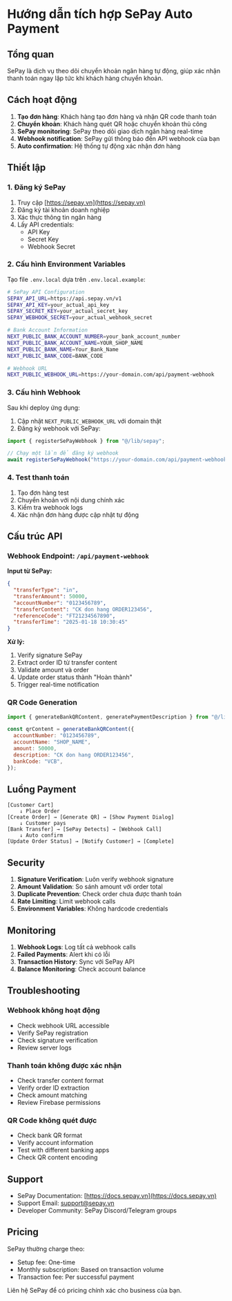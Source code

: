 # Hướng dẫn tích hợp SePay Auto Payment

## Tổng quan

SePay là dịch vụ theo dõi chuyển khoản ngân hàng tự động, giúp xác nhận thanh toán ngay lập tức khi khách hàng chuyển khoản.

## Cách hoạt động

1. **Tạo đơn hàng**: Khách hàng tạo đơn hàng và nhận QR code thanh toán
2. **Chuyển khoản**: Khách hàng quét QR hoặc chuyển khoản thủ công
3. **SePay monitoring**: SePay theo dõi giao dịch ngân hàng real-time
4. **Webhook notification**: SePay gửi thông báo đến API webhook của bạn
5. **Auto confirmation**: Hệ thống tự động xác nhận đơn hàng

## Thiết lập

### 1. Đăng ký SePay

1. Truy cập [https://sepay.vn](https://sepay.vn)
2. Đăng ký tài khoản doanh nghiệp
3. Xác thực thông tin ngân hàng
4. Lấy API credentials:
   - API Key
   - Secret Key
   - Webhook Secret

### 2. Cấu hình Environment Variables

Tạo file `.env.local` dựa trên `.env.local.example`:

```bash
# SePay API Configuration
SEPAY_API_URL=https://api.sepay.vn/v1
SEPAY_API_KEY=your_actual_api_key
SEPAY_SECRET_KEY=your_actual_secret_key
SEPAY_WEBHOOK_SECRET=your_actual_webhook_secret

# Bank Account Information
NEXT_PUBLIC_BANK_ACCOUNT_NUMBER=your_bank_account_number
NEXT_PUBLIC_BANK_ACCOUNT_NAME=YOUR_SHOP_NAME
NEXT_PUBLIC_BANK_NAME=Your_Bank_Name
NEXT_PUBLIC_BANK_CODE=BANK_CODE

# Webhook URL
NEXT_PUBLIC_WEBHOOK_URL=https://your-domain.com/api/payment-webhook
```

### 3. Cấu hình Webhook

Sau khi deploy ứng dụng:

1. Cập nhật `NEXT_PUBLIC_WEBHOOK_URL` với domain thật
2. Đăng ký webhook với SePay:

```javascript
import { registerSePayWebhook } from "@/lib/sepay";

// Chạy một lần để đăng ký webhook
await registerSePayWebhook("https://your-domain.com/api/payment-webhook");
```

### 4. Test thanh toán

1. Tạo đơn hàng test
2. Chuyển khoản với nội dung chính xác
3. Kiểm tra webhook logs
4. Xác nhận đơn hàng được cập nhật tự động

## Cấu trúc API

### Webhook Endpoint: `/api/payment-webhook`

**Input từ SePay:**

```json
{
  "transferType": "in",
  "transferAmount": 50000,
  "accountNumber": "0123456789",
  "transferContent": "CK don hang ORDER123456",
  "referenceCode": "FT21234567890",
  "transferTime": "2025-01-18 10:30:45"
}
```

**Xử lý:**

1. Verify signature SePay
2. Extract order ID từ transfer content
3. Validate amount và order
4. Update order status thành "Hoàn thành"
5. Trigger real-time notification

### QR Code Generation

```javascript
import { generateBankQRContent, generatePaymentDescription } from "@/lib/sepay";

const qrContent = generateBankQRContent({
  accountNumber: "0123456789",
  accountName: "SHOP_NAME",
  amount: 50000,
  description: "CK don hang ORDER123456",
  bankCode: "VCB",
});
```

## Luồng Payment

```
[Customer Cart]
    ↓ Place Order
[Create Order] → [Generate QR] → [Show Payment Dialog]
    ↓ Customer pays
[Bank Transfer] → [SePay Detects] → [Webhook Call]
    ↓ Auto confirm
[Update Order Status] → [Notify Customer] → [Complete]
```

## Security

1. **Signature Verification**: Luôn verify webhook signature
2. **Amount Validation**: So sánh amount với order total
3. **Duplicate Prevention**: Check order chưa được thanh toán
4. **Rate Limiting**: Limit webhook calls
5. **Environment Variables**: Không hardcode credentials

## Monitoring

1. **Webhook Logs**: Log tất cả webhook calls
2. **Failed Payments**: Alert khi có lỗi
3. **Transaction History**: Sync với SePay API
4. **Balance Monitoring**: Check account balance

## Troubleshooting

### Webhook không hoạt động

- Check webhook URL accessible
- Verify SePay registration
- Check signature verification
- Review server logs

### Thanh toán không được xác nhận

- Check transfer content format
- Verify order ID extraction
- Check amount matching
- Review Firebase permissions

### QR Code không quét được

- Check bank QR format
- Verify account information
- Test with different banking apps
- Check QR content encoding

## Support

- SePay Documentation: [https://docs.sepay.vn](https://docs.sepay.vn)
- Support Email: support@sepay.vn
- Developer Community: SePay Discord/Telegram groups

## Pricing

SePay thường charge theo:

- Setup fee: One-time
- Monthly subscription: Based on transaction volume
- Transaction fee: Per successful payment

Liên hệ SePay để có pricing chính xác cho business của bạn.
